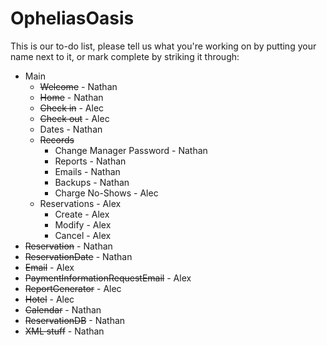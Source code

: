 # OpheliasOasis
This is our to-do list, please tell us what you're working on by putting your name next to it,  or mark complete by striking it through:

- Main
  - ~~Welcome~~ - Nathan
  - ~~Home~~ - Nathan
  - ~~Check in~~ - Alec
  - ~~Check out~~ - Alec
  - Dates - Nathan
  - ~~Records~~
    - Change Manager Password - Nathan
    - Reports - Nathan
    - Emails - Nathan
    - Backups - Nathan
    - Charge No-Shows - Alec
  - Reservations - Alex
    - Create - Alex
    - Modify - Alex
    - Cancel - Alex
- ~~Reservation~~ - Nathan
- ~~ReservationDate~~ - Nathan
- ~~Email~~ - Alex
- ~~PaymentInformationRequestEmail~~ - Alex
- ~~ReportGenerator~~ - Alec
- ~~Hotel~~ - Alec
- ~~Calendar~~ - Nathan
- ~~ReservationDB~~ - Nathan
- ~~XML stuff~~ - Nathan





